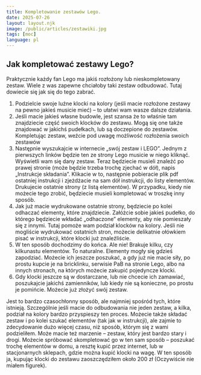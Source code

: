 ```yaml
---
title: Kompletowanie zestawów Lego.
date: 2025-07-26
layout: layout.njk
image: /public/articles/zestawiki.jpg
tags: [moc]
language: pl
---
```


## Jak kompletować zestawy Lego?
Praktycznie każdy fan Lego ma jakiś rozłożony lub nieskompletowany zestaw. Wiele z was zapewne chciałoby taki zestaw odbudować. Tutaj dowiecie się jak się do tego zabrać. 
1.	Podzielcie swoje luźne klocki na kolory (jeśli macie rozłożone zestawy na pewno jakieś musicie mieć) – to ułatwi wam wasze dalsze działania.
2.	Jeśli macie jakieś własne budowle, jest szansa że to właśnie tam znajdziecie część swoich klocków do zestawu. Mogą się one także znajdować w jakichś pudełkach, lub są doczepione do zestawów. Kompletując zestaw, weźcie pod uwagę możliwość rozłożenia swoich zestawów
3.	Następnie wyszukajcie w internecie „swój zestaw i LEGO”. Jednym z pierwszych linków będzie ten ze strony Lego musicie w niego kliknąć. Wyświetli wam się dany zestaw. Teraz będziecie musieli znaleźć po prawej stronie (może będzie trzeba trochę zjechać w dół), napis „Instrukcje składania”. Klikacie w to, następnie pobieracie plik pdf ostatniej instrukcji i zjeżdżacie na sam dół instrukcji, do listy elementów. Drukujecie ostatnie strony (z listą elementów). W przypadku, kiedy nie możecie tego zrobić, będziecie musieli kompletować w troszkę inny sposób. 
4.	Jak już macie wydrukowane ostatnie strony, będziecie po kolei odhaczać elementy, które znajdziecie. Załóżcie sobie jakieś pudełko, do którego będziecie wkładać „odhaczone” elementy, aby nie pomieszały się z innymi. Tutaj pomoże wam podział klocków na kolory. Jeśli nie mogliście wydrukować ostatnich stron, możecie delikatnie ołówkiem pisać w instrukcji, które klocki już znaleźliście.
5.	W ten sposób dochodzimy do końca. Ale nie! Brakuje kilku, czy kilkunastu elementów. To naturalne. Elementy mogły się gdzieś zapodziać. Możecie ich jeszcze poszukać, a gdy już nie macie siły, po prostu kupcie je na bricklinku, serwisie PaB na stronie Lego, albo na innych stronach, na których możecie zakupić pojedyncze klocki. 
6.	Gdy klocki jeszcze są w dostarczane, lub nie chcecie ich zamawiać, poszukajcie jakichś zamienników, lub kiedy nie są konieczne, po prostu je pomińcie. Możecie już złożyć swój zestaw.

Jest to bardzo czasochłonny sposób, ale najmniej spośród tych, które istnieją. Szczególnie jeśli macie do odbudowania nie jeden zestaw, a kilka, podział na kolory bardzo przyspieszy ten proces. Możecie także składać zestaw i po kolei szukać elementów (tak jak w instrukcji), ale zajmie to zdecydowanie dużo więcej czasu, niż sposób, którym się z wami podzieliłem. 
Może macie też marzenie – zestaw, który jest bardzo stary i drogi. Możecie spróbować skompletować go w ten sam sposób – poszukać trochę elementów w domu, a resztę kupić przez internet, lub w stacjonarnych sklepach, gdzie można kupić klocki na wagę. W ten sposób ja, kupując klocki do zestawu zaoszczędziłem około 200 zł (Oczywiście nie miałem figurek).
